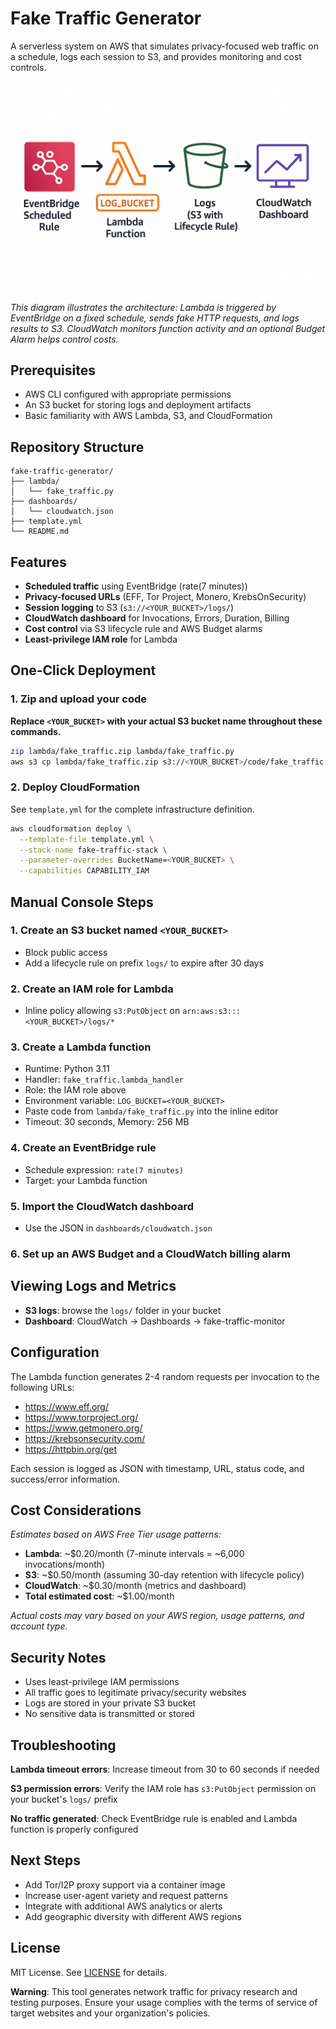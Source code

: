 # Fake Traffic Generator

A serverless system on AWS that simulates privacy-focused web traffic on a schedule, logs each session to S3, and provides monitoring and cost controls.

![Architecture Diagram](architecture.png)

_This diagram illustrates the architecture: Lambda is triggered by EventBridge on a fixed schedule, sends fake HTTP requests, and logs results to S3. CloudWatch monitors function activity and an optional Budget Alarm helps control costs._

## Prerequisites

* AWS CLI configured with appropriate permissions
* An S3 bucket for storing logs and deployment artifacts
* Basic familiarity with AWS Lambda, S3, and CloudFormation

## Repository Structure

```plaintext
fake-traffic-generator/
├── lambda/
│   └── fake_traffic.py
├── dashboards/
│   └── cloudwatch.json
├── template.yml
└── README.md
```

## Features

* **Scheduled traffic** using EventBridge (rate(7 minutes))
* **Privacy-focused URLs** (EFF, Tor Project, Monero, KrebsOnSecurity)
* **Session logging** to S3 (`s3://<YOUR_BUCKET>/logs/`)
* **CloudWatch dashboard** for Invocations, Errors, Duration, Billing
* **Cost control** via S3 lifecycle rule and AWS Budget alarms
* **Least-privilege IAM role** for Lambda

## One-Click Deployment

### 1. Zip and upload your code

**Replace `<YOUR_BUCKET>` with your actual S3 bucket name throughout these commands.**

```bash
zip lambda/fake_traffic.zip lambda/fake_traffic.py
aws s3 cp lambda/fake_traffic.zip s3://<YOUR_BUCKET>/code/fake_traffic.zip
```

### 2. Deploy CloudFormation

See `template.yml` for the complete infrastructure definition.

```bash
aws cloudformation deploy \
  --template-file template.yml \
  --stack-name fake-traffic-stack \
  --parameter-overrides BucketName=<YOUR_BUCKET> \
  --capabilities CAPABILITY_IAM
```

## Manual Console Steps

### 1. Create an S3 bucket named `<YOUR_BUCKET>`
   * Block public access
   * Add a lifecycle rule on prefix `logs/` to expire after 30 days

### 2. Create an IAM role for Lambda
   * Inline policy allowing `s3:PutObject` on `arn:aws:s3:::<YOUR_BUCKET>/logs/*`

### 3. Create a Lambda function
   * Runtime: Python 3.11
   * Handler: `fake_traffic.lambda_handler`
   * Role: the IAM role above
   * Environment variable: `LOG_BUCKET=<YOUR_BUCKET>`
   * Paste code from `lambda/fake_traffic.py` into the inline editor
   * Timeout: 30 seconds, Memory: 256 MB

### 4. Create an EventBridge rule
   * Schedule expression: `rate(7 minutes)`
   * Target: your Lambda function

### 5. Import the CloudWatch dashboard
   * Use the JSON in `dashboards/cloudwatch.json`

### 6. Set up an AWS Budget and a CloudWatch billing alarm

## Viewing Logs and Metrics

* **S3 logs**: browse the `logs/` folder in your bucket
* **Dashboard**: CloudWatch → Dashboards → fake-traffic-monitor

## Configuration

The Lambda function generates 2-4 random requests per invocation to the following URLs:

* https://www.eff.org/
* https://www.torproject.org/
* https://www.getmonero.org/
* https://krebsonsecurity.com/
* https://httpbin.org/get

Each session is logged as JSON with timestamp, URL, status code, and success/error information.

## Cost Considerations

*Estimates based on AWS Free Tier usage patterns:*

* **Lambda**: ~$0.20/month (7-minute intervals = ~6,000 invocations/month)
* **S3**: ~$0.50/month (assuming 30-day retention with lifecycle policy)
* **CloudWatch**: ~$0.30/month (metrics and dashboard)
* **Total estimated cost**: ~$1.00/month

*Actual costs may vary based on your AWS region, usage patterns, and account type.*

## Security Notes

* Uses least-privilege IAM permissions
* All traffic goes to legitimate privacy/security websites
* Logs are stored in your private S3 bucket
* No sensitive data is transmitted or stored

## Troubleshooting

**Lambda timeout errors**: Increase timeout from 30 to 60 seconds if needed

**S3 permission errors**: Verify the IAM role has `s3:PutObject` permission on your bucket's `logs/` prefix

**No traffic generated**: Check EventBridge rule is enabled and Lambda function is properly configured

## Next Steps

* Add Tor/I2P proxy support via a container image
* Increase user-agent variety and request patterns
* Integrate with additional AWS analytics or alerts
* Add geographic diversity with different AWS regions

## License

MIT License. See [LICENSE](LICENSE) for details.

**Warning**: This tool generates network traffic for privacy research and testing purposes. Ensure your usage complies with the terms of service of target websites and your organization's policies.